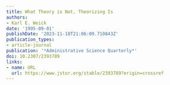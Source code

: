 ```yaml
---
title: What Theory is Not, Theorizing Is
authors:
- Karl E. Weick
date: '1995-09-01'
publishDate: '2023-11-18T21:06:09.710843Z'
publication_types:
- article-journal
publication: '*Administrative Science Quarterly*'
doi: 10.2307/2393789
links:
- name: URL
  url: https://www.jstor.org/stable/2393789?origin=crossref
---
```

